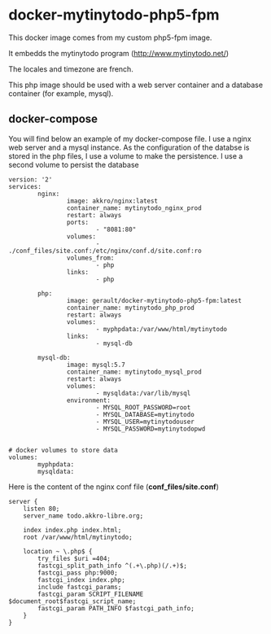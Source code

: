 # docker-mytinytodo-php5-fpm
This docker image comes from my custom php5-fpm image.

It embedds the mytinytodo program (http://www.mytinytodo.net/)

The locales and timezone are french.

This php image should be used with a web server container and a database container (for example, mysql).

## docker-compose
You will find below an example of my docker-compose file.
I use a nginx web server and a mysql instance.
As the configuration of the databse is stored in the php files, I use a volume to make the persistence.
I use a second volume to persist the database

```
version: '2'
services:
        nginx:
                image: akkro/nginx:latest
                container_name: mytinytodo_nginx_prod
                restart: always
                ports:
                        - "8081:80"
                volumes:
                        - ./conf_files/site.conf:/etc/nginx/conf.d/site.conf:ro
                volumes_from:
                        - php
                links:
                        - php

        php:
                image: gerault/docker-mytinytodo-php5-fpm:latest
                container_name: mytinytodo_php_prod
                restart: always
                volumes:
                        - myphpdata:/var/www/html/mytinytodo
                links:
                        - mysql-db

        mysql-db:
                image: mysql:5.7
                container_name: mytinytodo_mysql_prod
                restart: always
                volumes:
                        - mysqldata:/var/lib/mysql
                environment:
                        - MYSQL_ROOT_PASSWORD=root
                        - MYSQL_DATABASE=mytinytodo
                        - MYSQL_USER=mytinytodouser
                        - MYSQL_PASSWORD=mytinytodopwd


# docker volumes to store data
volumes:
        myphpdata:
        mysqldata:
```

Here is the content of the nginx conf file (**conf_files/site.conf**)
```
server {
    listen 80;
    server_name todo.akkro-libre.org;

    index index.php index.html;
    root /var/www/html/mytinytodo;

    location ~ \.php$ {
        try_files $uri =404;
        fastcgi_split_path_info ^(.+\.php)(/.+)$;
        fastcgi_pass php:9000;
        fastcgi_index index.php;
        include fastcgi_params;
        fastcgi_param SCRIPT_FILENAME $document_root$fastcgi_script_name;
        fastcgi_param PATH_INFO $fastcgi_path_info;
    }
}

```
